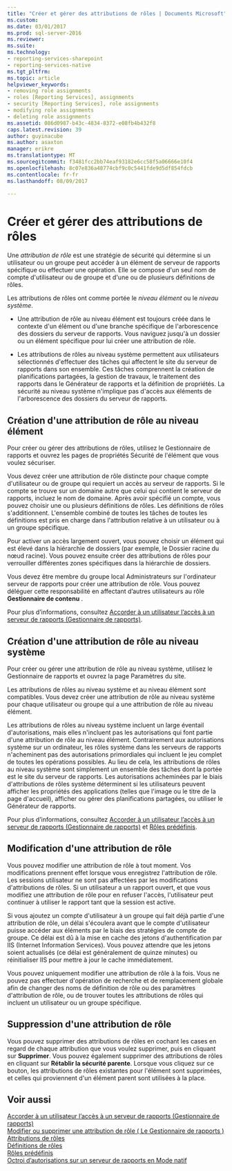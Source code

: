 ```yaml
---
title: "Créer et gérer des attributions de rôles | Documents Microsoft"
ms.custom: 
ms.date: 03/01/2017
ms.prod: sql-server-2016
ms.reviewer: 
ms.suite: 
ms.technology:
- reporting-services-sharepoint
- reporting-services-native
ms.tgt_pltfrm: 
ms.topic: article
helpviewer_keywords:
- removing role assignments
- roles [Reporting Services], assignments
- security [Reporting Services], role assignments
- modifying role assignments
- deleting role assignments
ms.assetid: 086d0987-b43c-4834-8372-e08fb4b432f8
caps.latest.revision: 39
author: guyinacube
ms.author: asaxton
manager: erikre
ms.translationtype: MT
ms.sourcegitcommit: f3481fcc2bb74eaf93182e6cc58f5a06666e10f4
ms.openlocfilehash: 8c07e836a48774cbf9c0c5441fde9d5df854fdcb
ms.contentlocale: fr-fr
ms.lasthandoff: 08/09/2017

---
```

# <a name="create-and-manage-role-assignments"></a>Créer et gérer des attributions de rôles
  Une *attribution de rôle* est une stratégie de sécurité qui détermine si un utilisateur ou un groupe peut accéder à un élément de serveur de rapports spécifique ou effectuer une opération. Elle se compose d'un seul nom de compte d'utilisateur ou de groupe et d'une ou de plusieurs définitions de rôles.  
  
 Les attributions de rôles ont comme portée le *niveau élément* ou le *niveau système*.  
  
-   Une attribution de rôle au niveau élément est toujours créée dans le contexte d'un élément ou d'une branche spécifique de l'arborescence des dossiers du serveur de rapports. Vous naviguez jusqu'à un dossier ou un élément spécifique pour lui créer une attribution de rôle.  
  
-   Les attributions de rôles au niveau système permettent aux utilisateurs sélectionnés d'effectuer des tâches qui affectent le site du serveur de rapports dans son ensemble. Ces tâches comprennent la création de planifications partagées, la gestion de travaux, le traitement des rapports dans le Générateur de rapports et la définition de propriétés. La sécurité au niveau système n'implique pas d'accès aux éléments de l'arborescence des dossiers du serveur de rapports.  
  
## <a name="creating-an-item-level-role-assignment"></a>Création d'une attribution de rôle au niveau élément  
 Pour créer ou gérer des attributions de rôles, utilisez le Gestionnaire de rapports et ouvrez les pages de propriétés Sécurité de l'élément que vous voulez sécuriser.  
  
 Vous devez créer une attribution de rôle distincte pour chaque compte d'utilisateur ou de groupe qui requiert un accès au serveur de rapports. Si le compte se trouve sur un domaine autre que celui qui contient le serveur de rapports, incluez le nom de domaine. Après avoir spécifié un compte, vous pouvez choisir une ou plusieurs définitions de rôles. Les définitions de rôles s'additionnent. L'ensemble combiné de toutes les tâches de toutes les définitions est pris en charge dans l'attribution relative à un utilisateur ou à un groupe spécifique.  
  
 Pour activer un accès largement ouvert, vous pouvez choisir un élément qui est élevé dans la hiérarchie de dossiers (par exemple, le Dossier racine du nœud racine). Vous pouvez ensuite créer des attributions de rôles pour verrouiller différentes zones spécifiques dans la hiérarchie de dossiers.  
  
 Vous devez être membre du groupe local Administrateurs sur l'ordinateur serveur de rapports pour créer une attribution de rôle. Vous pouvez déléguer cette responsabilité en affectant d’autres utilisateurs au rôle **Gestionnaire de contenu** .  
  
 Pour plus d’informations, consultez [Accorder à un utilisateur l’accès à un serveur de rapports &#40;Gestionnaire de rapports&#41;](../../reporting-services/security/grant-user-access-to-a-report-server-report-manager.md).  
  
## <a name="creating-a-system-level-role-assignment"></a>Création d'une attribution de rôle au niveau système  
 Pour créer ou gérer une attribution de rôle au niveau système, utilisez le Gestionnaire de rapports et ouvrez la page Paramètres du site.  
  
 Les attributions de rôles au niveau système et au niveau élément sont compatibles. Vous devez créer une attribution de rôle au niveau système pour chaque utilisateur ou groupe qui a une attribution de rôle au niveau élément.  
  
 Les attributions de rôles au niveau système incluent un large éventail d'autorisations, mais elles n'incluent pas les autorisations qui font partie d'une attribution de rôle au niveau élément. Contrairement aux autorisations système sur un ordinateur, les rôles système dans les serveurs de rapports n'acheminent pas des autorisations primordiales qui incluent le jeu complet de toutes les opérations possibles. Au lieu de cela, les attributions de rôles au niveau système sont simplement un ensemble des tâches dont la portée est le site du serveur de rapports. Les autorisations acheminées par le biais d'attributions de rôles système déterminent si les utilisateurs peuvent afficher les propriétés des applications (telles que l'image ou le titre de la page d'accueil), afficher ou gérer des planifications partagées, ou utiliser le Générateur de rapports.  
  
 Pour plus d’informations, consultez [Accorder à un utilisateur l’accès à un serveur de rapports &#40;Gestionnaire de rapports&#41;](../../reporting-services/security/grant-user-access-to-a-report-server-report-manager.md) et [Rôles prédéfinis](../../reporting-services/security/role-definitions-predefined-roles.md).  
  
## <a name="modifying-a-role-assignment"></a>Modification d'une attribution de rôle  
 Vous pouvez modifier une attribution de rôle à tout moment. Vos modifications prennent effet lorsque vous enregistrez l'attribution de rôle. Les sessions utilisateur ne sont pas affectées par les modifications d'attributions de rôles. Si un utilisateur a un rapport ouvert, et que vous modifiez une attribution de rôle pour en refuser l'accès, l'utilisateur peut continuer à utiliser le rapport tant que la session est active.  
  
 Si vous ajoutez un compte d'utilisateur à un groupe qui fait déjà partie d'une attribution de rôle, un délai s'écoulera avant que le compte d'utilisateur puisse accéder aux éléments par le biais des stratégies de compte de groupe. Ce délai est dû à la mise en cache des jetons d'authentification par IIS (Internet Information Services). Vous pouvez attendre que les jetons soient actualisés (ce délai est généralement de quinze minutes) ou réinitialiser IIS pour mettre à jour le cache immédiatement.  
  
 Vous pouvez uniquement modifier une attribution de rôle à la fois. Vous ne pouvez pas effectuer d'opération de recherche et de remplacement globale afin de changer des noms de définition de rôle ou des paramètres d'attribution de rôle, ou de trouver toutes les attributions de rôles qui incluent un utilisateur ou un groupe spécifique.  
  
## <a name="deleting-a-role-assignment"></a>Suppression d'une attribution de rôle  
 Vous pouvez supprimer des attributions de rôles en cochant les cases en regard de chaque attribution que vous voulez supprimer, puis en cliquant sur **Supprimer**. Vous pouvez également supprimer des attributions de rôles en cliquant sur **Rétablir la sécurité parente**. Lorsque vous cliquez sur ce bouton, les attributions de rôles existantes pour l'élément sont supprimées, et celles qui proviennent d'un élément parent sont utilisées à la place.  
  
## <a name="see-also"></a>Voir aussi  
 [Accorder à un utilisateur l’accès à un serveur de rapports &#40;Gestionnaire de rapports&#41;](../../reporting-services/security/grant-user-access-to-a-report-server-report-manager.md)   
 [Modifier ou supprimer une attribution de rôle &#40; Le Gestionnaire de rapports &#41;](../../reporting-services/security/role-assignments-modify-or-delete.md)   
 [Attributions de rôles](../../reporting-services/security/role-assignments.md)   
 [Définitions de rôles](../../reporting-services/security/role-definitions.md)   
 [Rôles prédéfinis](../../reporting-services/security/role-definitions-predefined-roles.md)   
 [Octroi d’autorisations sur un serveur de rapports en Mode natif](../../reporting-services/security/granting-permissions-on-a-native-mode-report-server.md)  
  
  
